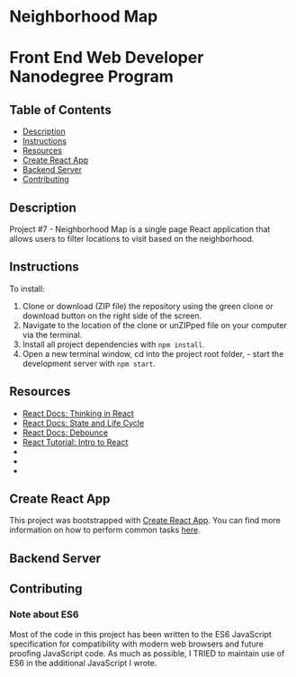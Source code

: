 # Neighborhood Map

Front End Web Developer Nanodegree Program
==========================================

## Table of Contents

* [Description](#description)
* [Instructions](#instructions)
* [Resources](#resources)
* [Create React App](#CreateReactApp)
* [Backend Server](#BackendServer)
* [Contributing](#contributing)

## Description

Project #7 - Neighborhood Map is a single page React application that allows users to filter locations to visit based on the neighborhood.

## Instructions

To install:
1. Clone or download (ZIP file) the repository using the green clone or download button on the right side of the screen.
2. Navigate to the location of the clone or unZIPped file on your computer via the terminal.
3. Install all project dependencies with `npm install`.
4. Open a new terminal window, cd into the project root folder, - start the development server with `npm start`.

<!--
To view click here: [Neighborhood Map](https://ypadron.github.io/fend-project-neighborhood-map-react/)
 -->
 
## Resources

* [React Docs: Thinking in React](https://reactjs.org/docs/thinking-in-react.html)
* [React Docs: State and Life Cycle](https://reactjs.org/docs/state-and-lifecycle.html)
* [React Docs: Debounce](https://reactjs.org/docs/faq-functions.html#debounce)
* [React Tutorial: Intro to React](https://reactjs.org/tutorial/tutorial.html)
* []()
* []()
* []()

## Create React App

This project was bootstrapped with [Create React App](https://github.com/facebookincubator/create-react-app). You can find more information on how to perform common tasks [here](https://github.com/facebookincubator/create-react-app/blob/master/packages/react-scripts/template/README.md).

## Backend Server


## Contributing

<!-- For details, check out [CONTRIBUTING.md](CONTRIBUTING.md). -->

### Note about ES6

Most of the code in this project has been written to the ES6 JavaScript specification for compatibility with modern web browsers and future proofing JavaScript code. As much as possible, I TRIED to maintain use of ES6 in the additional JavaScript I wrote.
